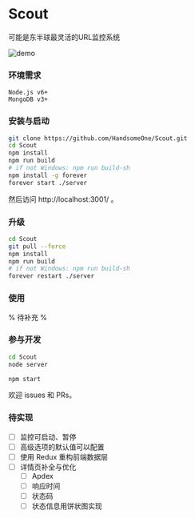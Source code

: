 # Scout
可能是东半球最灵活的URL监控系统

![demo](http://i.imgur.com/cNi98z1.png)

### 环境需求
```
Node.js v6+
MongoDB v3+
```

### 安装与启动
```sh
git clone https://github.com/HandsomeOne/Scout.git
cd Scout
npm install
npm run build
# if not Windows: npm run build-sh
npm install -g forever
forever start ./server
```
然后访问 http://localhost:3001/ 。

### 升级
```sh
cd Scout
git pull --force
npm install
npm run build
# if not Windows: npm run build-sh
forever restart ./server
```

### 使用

% 待补充 %

### 参与开发
```sh
cd Scout
node server
```
```sh
npm start
```
欢迎 issues 和 PRs。

### 待实现
- [ ] 监控可启动、暂停
- [ ] 高级选项的默认值可以配置
- [ ] 使用 Redux 重构前端数据层
- [ ] 详情页补全与优化
    - [ ] Apdex
    - [ ] 响应时间
    - [ ] 状态码
    - [ ] 状态信息用饼状图实现
